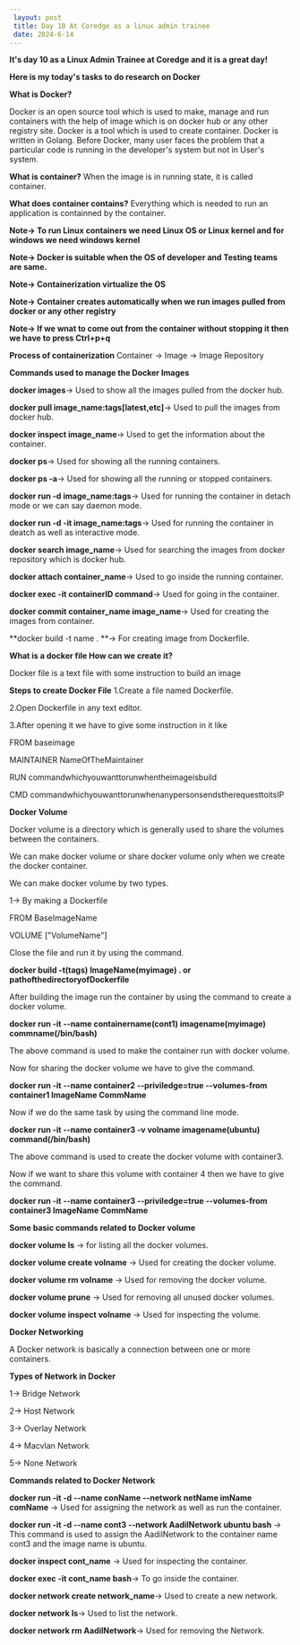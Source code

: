 ```yaml
---
 layout: post
 title: Day 10 At Coredge as a linux admin trainee
 date: 2024-6-14
---
```


**It's day 10 as a Linux Admin Trainee at Coredge and it is a great day!**

**Here is my today's tasks to do research on Docker**

**What is Docker?**

Docker is an open source tool which is used to  make, manage and run containers with the help of image which is on docker hub or any other registry site.
Docker is a tool which is used to create container.
Docker is written in Golang.
Before Docker, many user faces the problem that a particular code is running in the developer's system but not in User's system.

**What is container?**
When the image is in running state, it is called container.

**What does container contains?**
Everything which is needed to run an application is containned by the container.

**Note-> To run Linux containers we need Linux OS or Linux kernel and for windows we need windows kernel**

**Note-> Docker is suitable when the OS of developer and Testing teams are same.**

**Note-> Containerization virtualize the OS**

**Note-> Container creates automatically when we run images pulled from docker or any other registry**

**Note-> If we wnat to come out from the container without stopping it then we have to press Ctrl+p+q**

**Process of containerization**
Container -> Image -> Image Repository

**Commands used to manage the Docker Images**

**docker images**-> Used to show all the images pulled from the docker hub.

**docker pull image_name:tags[latest,etc]**-> Used to pull the images from docker hub.

**docker inspect image_name**-> Used to get the information about the container.

**docker ps**-> Used for showing all the running containers.

**docker ps -a**-> Used for showing all the running or stopped containers.

**docker run -d image_name:tags**-> Used for running the container in detach mode or we can say daemon mode.

**docker run -d -it image_name:tags**-> Used for running the container in deatch as well as interactive mode.

**docker search image_name**-> Used for searching the images from docker repository which is docker hub.

**docker attach container_name**-> Used to go inside the running container.

**docker exec -it containerID command**-> Used for going in the container.

**docker commit container_name image_name**-> Used for creating the images from container.

**docker build -t name . **-> For creating image from Dockerfile.

**What is a docker file How can we create it?**

Docker file is a text file with some instruction to build an image

**Steps to create Docker File**
1.Create a file named Dockerfile.

2.Open Dockerfile in any text editor.

3.After opening it we have to give some instruction in it like 

FROM baseimage

MAINTAINER NameOfTheMaintainer

RUN commandwhichyouwanttorunwhentheimageisbuild

CMD commandwhichyouwanttorunwhenanypersonsendstherequesttoitsIP


**Docker Volume**

Docker volume is a directory which is generally used to share the volumes between the containers.

We can make docker volume or share docker volume only when we create the docker container.

We can make docker volume by two types.

1-> By making a Dockerfile

FROM BaseImageName

VOLUME ["VolumeName"]

Close the file and run it by using the command.

**docker build -t(tags) ImageName(myimage) . or pathofthedirectoryofDockerfile**

After building the image run the container by using the command to create a docker volume.

**docker run -it --name containername(cont1) imagename(myimage) commname(/bin/bash)**

The above command is used to make the container run with docker volume.

Now for sharing the docker volume we have to give the command.

**docker run -it --name container2 --priviledge=true --volumes-from container1 ImageName CommName**



Now if we do the same task by using the command line mode.

**docker run -it --name container3 -v volname imagename(ubuntu) command(/bin/bash)**

The above command is used to create the docker volume with container3.

Now if we want to share this volume with container 4 then we have to give the command.

**docker run -it --name container3 --priviledge=true --volumes-from container3 ImageName CommName**


**Some basic commands related to Docker volume**

**docker volume ls** -> for listing all the docker volumes.

**docker volume create volname** -> Used for creating the docker volume.

**docker volume rm volname** -> Used for removing the docker volume.

**docker volume prune** -> Used for removing all unused docker volumes.

**docker volume inspect volname** -> Used for inspecting the volume.


**Docker Networking**

A Docker network is basically a connection between one or more containers.

**Types of Network in Docker**

1-> Bridge Network

2-> Host Network

3-> Overlay Network

4-> Macvlan Network

5-> None Network

**Commands related to Docker Network**

**docker run -it -d --name conName --network netName imName comName** -> Used for assigning the network as well as run the container.

**docker run -it -d --name cont3 --network AadilNetwork ubuntu bash** -> This command is used to assign the AadilNetwork to the container name cont3 and the image name is ubuntu.

**docker inspect cont_name** -> Used for inspecting the container.

**docker exec -it cont_name bash**-> To go inside the container.

**docker network create network_name**-> Used to create a new network.

**docker network ls**-> Used to list the network.

**docker network rm AadilNetwork**-> Used for removing the Network.
































